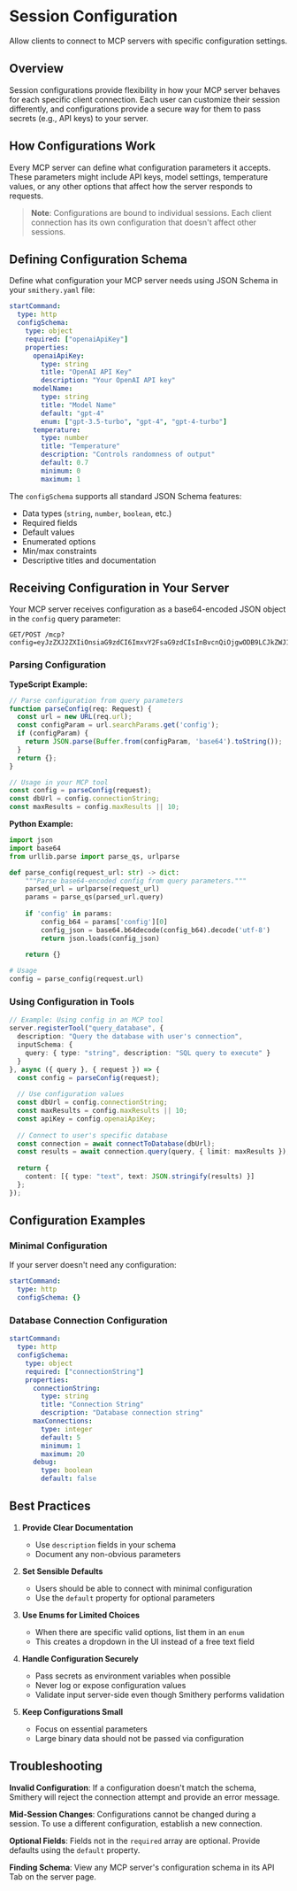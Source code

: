 # Session Configuration

Allow clients to connect to MCP servers with specific configuration settings.

## Overview

Session configurations provide flexibility in how your MCP server behaves for each specific client connection. Each user can customize their session differently, and configurations provide a secure way for them to pass secrets (e.g., API keys) to your server.

## How Configurations Work

Every MCP server can define what configuration parameters it accepts. These parameters might include API keys, model settings, temperature values, or any other options that affect how the server responds to requests.

> **Note**: Configurations are bound to individual sessions. Each client connection has its own configuration that doesn't affect other sessions.

## Defining Configuration Schema

Define what configuration your MCP server needs using JSON Schema in your `smithery.yaml` file:

```yaml
startCommand:
  type: http
  configSchema:
    type: object
    required: ["openaiApiKey"]
    properties:
      openaiApiKey:
        type: string
        title: "OpenAI API Key"
        description: "Your OpenAI API key"
      modelName:
        type: string
        title: "Model Name"
        default: "gpt-4"
        enum: ["gpt-3.5-turbo", "gpt-4", "gpt-4-turbo"]
      temperature:
        type: number
        title: "Temperature"
        description: "Controls randomness of output"
        default: 0.7
        minimum: 0
        maximum: 1
```

The `configSchema` supports all standard JSON Schema features:

- Data types (`string`, `number`, `boolean`, etc.)
- Required fields
- Default values
- Enumerated options
- Min/max constraints
- Descriptive titles and documentation

## Receiving Configuration in Your Server

Your MCP server receives configuration as a base64-encoded JSON object in the `config` query parameter:

```
GET/POST /mcp?config=eyJzZXJ2ZXIiOnsiaG9zdCI6ImxvY2FsaG9zdCIsInBvcnQiOjgwODB9LCJkZWJ1ZyI6dHJ1ZX0=
```

### Parsing Configuration

**TypeScript Example:**
```typescript
// Parse configuration from query parameters
function parseConfig(req: Request) {
  const url = new URL(req.url);
  const configParam = url.searchParams.get('config');
  if (configParam) {
    return JSON.parse(Buffer.from(configParam, 'base64').toString());
  }
  return {};
}

// Usage in your MCP tool
const config = parseConfig(request);
const dbUrl = config.connectionString;
const maxResults = config.maxResults || 10;
```

**Python Example:**
```python
import json
import base64
from urllib.parse import parse_qs, urlparse

def parse_config(request_url: str) -> dict:
    """Parse base64-encoded config from query parameters."""
    parsed_url = urlparse(request_url)
    params = parse_qs(parsed_url.query)
    
    if 'config' in params:
        config_b64 = params['config'][0]
        config_json = base64.b64decode(config_b64).decode('utf-8')
        return json.loads(config_json)
    
    return {}

# Usage
config = parse_config(request.url)
```

### Using Configuration in Tools

```typescript
// Example: Using config in an MCP tool
server.registerTool("query_database", {
  description: "Query the database with user's connection",
  inputSchema: {
    query: { type: "string", description: "SQL query to execute" }
  }
}, async ({ query }, { request }) => {
  const config = parseConfig(request);
  
  // Use configuration values
  const dbUrl = config.connectionString;
  const maxResults = config.maxResults || 10;
  const apiKey = config.openaiApiKey;
  
  // Connect to user's specific database
  const connection = await connectToDatabase(dbUrl);
  const results = await connection.query(query, { limit: maxResults });
  
  return {
    content: [{ type: "text", text: JSON.stringify(results) }]
  };
});
```

## Configuration Examples

### Minimal Configuration

If your server doesn't need any configuration:

```yaml
startCommand:
  type: http
  configSchema: {}
```

### Database Connection Configuration

```yaml
startCommand:
  type: http
  configSchema:
    type: object
    required: ["connectionString"]
    properties:
      connectionString:
        type: string
        title: "Connection String"
        description: "Database connection string"
      maxConnections:
        type: integer
        default: 5
        minimum: 1
        maximum: 20
      debug:
        type: boolean
        default: false
```

## Best Practices

1. **Provide Clear Documentation**
   - Use `description` fields in your schema
   - Document any non-obvious parameters

2. **Set Sensible Defaults**
   - Users should be able to connect with minimal configuration
   - Use the `default` property for optional parameters

3. **Use Enums for Limited Choices**
   - When there are specific valid options, list them in an `enum`
   - This creates a dropdown in the UI instead of a free text field

4. **Handle Configuration Securely**
   - Pass secrets as environment variables when possible
   - Never log or expose configuration values
   - Validate input server-side even though Smithery performs validation

5. **Keep Configurations Small**
   - Focus on essential parameters
   - Large binary data should not be passed via configuration

## Troubleshooting

**Invalid Configuration**: If a configuration doesn't match the schema, Smithery will reject the connection attempt and provide an error message.

**Mid-Session Changes**: Configurations cannot be changed during a session. To use a different configuration, establish a new connection.

**Optional Fields**: Fields not in the `required` array are optional. Provide defaults using the `default` property.

**Finding Schema**: View any MCP server's configuration schema in its API Tab on the server page.